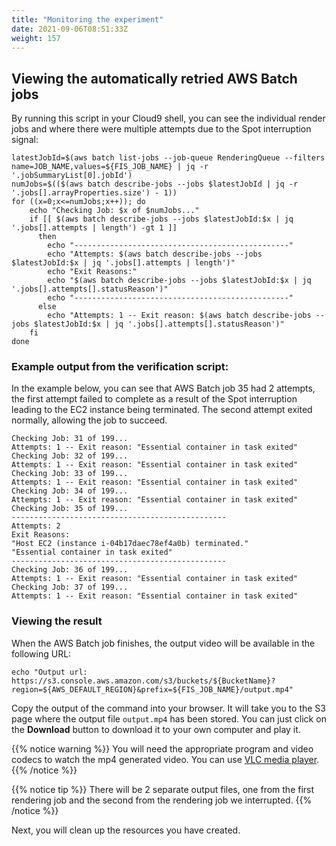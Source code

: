 ```yaml
---
title: "Monitoring the experiment"
date: 2021-09-06T08:51:33Z
weight: 157
---
```



## Viewing the automatically retried AWS Batch jobs

By running this script in your Cloud9 shell, you can see the individual render jobs and where there were multiple attempts due to the Spot interruption signal:

```
latestJobId=$(aws batch list-jobs --job-queue RenderingQueue --filters name=JOB_NAME,values=${FIS_JOB_NAME} | jq -r '.jobSummaryList[0].jobId')
numJobs=$(($(aws batch describe-jobs --jobs $latestJobId | jq -r '.jobs[].arrayProperties.size') - 1))
for ((x=0;x<=numJobs;x++)); do
    echo "Checking Job: $x of $numJobs..."
    if [[ $(aws batch describe-jobs --jobs $latestJobId:$x | jq '.jobs[].attempts | length') -gt 1 ]]
      then
        echo "------------------------------------------------"
        echo "Attempts: $(aws batch describe-jobs --jobs $latestJobId:$x | jq '.jobs[].attempts | length')"
        echo "Exit Reasons:"  
        echo "$(aws batch describe-jobs --jobs $latestJobId:$x | jq '.jobs[].attempts[].statusReason')"
        echo "------------------------------------------------"
      else
        echo "Attempts: 1 -- Exit reason: $(aws batch describe-jobs --jobs $latestJobId:$x | jq '.jobs[].attempts[].statusReason')"
    fi
done

```

### Example output from the verification script:

In the example below, you can see that AWS Batch job 35 had 2 attempts, the first attempt failed to complete as a result of the Spot interruption leading to the EC2 instance being terminated. The second attempt exited normally, allowing the job to succeed.

```
Checking Job: 31 of 199...
Attempts: 1 -- Exit reason: "Essential container in task exited"
Checking Job: 32 of 199...
Attempts: 1 -- Exit reason: "Essential container in task exited"
Checking Job: 33 of 199...
Attempts: 1 -- Exit reason: "Essential container in task exited"
Checking Job: 34 of 199...
Attempts: 1 -- Exit reason: "Essential container in task exited"
Checking Job: 35 of 199...
------------------------------------------------
Attempts: 2
Exit Reasons:
"Host EC2 (instance i-04b17daec78ef4a0b) terminated."
"Essential container in task exited"
------------------------------------------------
Checking Job: 36 of 199...
Attempts: 1 -- Exit reason: "Essential container in task exited"
Checking Job: 37 of 199...
Attempts: 1 -- Exit reason: "Essential container in task exited"
```

### Viewing the result

When the AWS Batch job finishes, the output video will be available in the following URL:

```
echo "Output url: https://s3.console.aws.amazon.com/s3/buckets/${BucketName}?region=${AWS_DEFAULT_REGION}&prefix=${FIS_JOB_NAME}/output.mp4"
```

Copy the output of the command into your browser. It will take you to the S3 page where the output file `output.mp4` has been stored. You can just click on the **Download** button to download it to your own computer and play it.

{{% notice warning %}}
You will need the appropriate program and video codecs to watch the mp4 generated video. You can use [VLC media player](https://www.videolan.org/vlc/).
{{% /notice %}}

{{% notice tip %}}
There will be 2 separate output files, one from the first rendering job and the second from the rendering job we interrupted.
{{% /notice %}}

Next, you will clean up the resources you have created.
